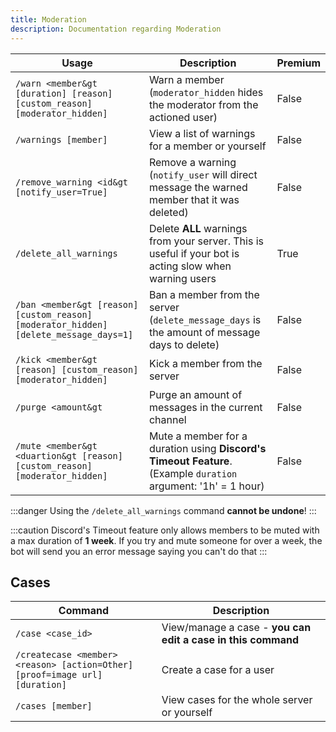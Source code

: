 ```yaml
---
title: Moderation
description: Documentation regarding Moderation
---
```


|     Usage               |  Description   | Premium |
| ----------------------- | ----------- | ----------- |
| <code>/warn &lt;member&gt [duration] [reason] [custom_reason] [moderator_hidden]</code> | Warn a member (`moderator_hidden` hides the moderator from the actioned user)       |   False        |
| <code>/warnings [member]</code>   | View a list of warnings for a member or yourself        |     False        |
| <code>/remove_warning &lt;id&gt [notify_user=True]</code>   | Remove a warning (`notify_user` will direct message the warned member that it was deleted)        |     False        |
| <code>/delete_all_warnings</code>   | Delete **ALL** warnings from your server. This is useful if your bot is acting slow when warning users        |     <premium>True</premium>        |
| <code>/ban &lt;member&gt [reason] [custom_reason] [moderator_hidden] [delete_message_days=1]</code>   | Ban a member from the server (`delete_message_days` is the amount of message days to delete)       |     False        |
| <code>/kick &lt;member&gt [reason] [custom_reason] [moderator_hidden]</code>   | Kick a member from the server    |     False        |
| <code>/purge &lt;amount&gt</code>   | Purge an amount of messages in the current channel    |     False        |
| <code>/mute &lt;member&gt &lt;duartion&gt [reason] [custom_reason] [moderator_hidden]</code>   | Mute a member for a duration using **Discord's Timeout Feature**. (Example `duration` argument: '1h' = 1 hour)    |     False        |

:::danger
Using the `/delete_all_warnings` command **cannot be undone**!
:::

:::caution
Discord's Timeout feature only allows members to be muted with a max duration of **1 week**. If you try and mute someone for over a week, the bot will send you an error message saying you can't do that
:::

## Cases

| Command | Description | 
| ----------------------- | ----------- |
| <code>/case &lt;case_id&gt;</code> | View/manage a case - **you can edit a case in this command** |
| <code>/createcase &lt;member&gt; &lt;reason&gt; [action=Other] [proof=image url] [duration]</code> | Create a case for a user |
| <code>/cases [member]</code> | View cases for the whole server or yourself |